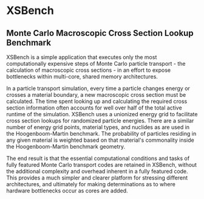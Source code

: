 XSBench
=======

Monte Carlo Macroscopic Cross Section Lookup Benchmark
------------------------------------------------------

XSBench is a simple application that executes only the most computationally expensive steps of Monte Carlo particle transport - the calculation of macroscopic cross sections - in an effort to expose bottlenecks within multi-core, shared memory architectures.

In a particle transport simulation, every time a particle changes energy or crosses a material boundary, a new macroscopic cross section must be calculated. The time spent looking up and calculating the required cross section information often accounts for well over half of the total active runtime of the simulation. XSBench uses a unionized energy grid to facilitate cross section lookups for randomized particle energies. There are a similar number of energy grid points, material types, and nuclides as are used in the Hoogenboom-Martin benchmark. The probability of particles residing in any given material is weighted based on that material's commonality inside the Hoogenboom-Martin benchmark geometry.

The end result is that the essential computational conditions and tasks of fully featured Monte Carlo transport codes are retained in XSBench, without the additional complexity and overhead inherent in a fully featured code. This provides a much simpler and clearer platform for stressing different architectures, and ultimately for making determinations as to where hardware bottlenecks occur as cores are added.
